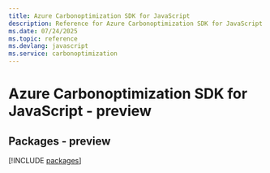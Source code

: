 ```yaml
---
title: Azure Carbonoptimization SDK for JavaScript
description: Reference for Azure Carbonoptimization SDK for JavaScript
ms.date: 07/24/2025
ms.topic: reference
ms.devlang: javascript
ms.service: carbonoptimization
---
```

# Azure Carbonoptimization SDK for JavaScript - preview
## Packages - preview
[!INCLUDE [packages](carbonoptimization-index.md)]